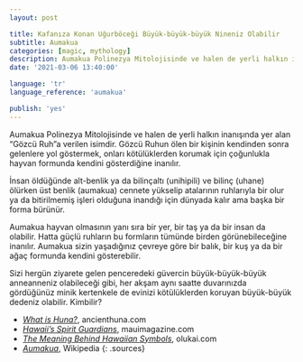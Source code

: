 ```yaml
---
layout: post

title: Kafanıza Konan Uğurböceği Büyük-büyük-büyük Nineniz Olabilir
subtitle: Aumakua
categories: [magic, mythology]
description: Aumakua Polinezya Mitolojisinde ve halen de yerli halkın inanışında yer alan “Gözcü Ruh”a verilen isimdir. Gözcü Ruhun ölen bir kişinin kendinden sonra gelenlere yol göstermek, onları kötülüklerden korumak için çoğunlukla hayvan formunda kendini gösterdiğine inanılır.
date: '2021-03-06 13:40:00'

language: 'tr'
language_reference: 'aumakua'

publish: 'yes'
---
```


Aumakua Polinezya Mitolojisinde ve halen de yerli halkın inanışında yer alan “Gözcü Ruh”a verilen isimdir. Gözcü Ruhun ölen bir kişinin kendinden sonra gelenlere yol göstermek, onları kötülüklerden korumak için çoğunlukla hayvan formunda kendini gösterdiğine inanılır.

İnsan öldüğünde alt-benlik ya da bilinçaltı (unihipili) ve bilinç (uhane) ölürken üst benlik (aumakua) cennete yükselip atalarının ruhlarıyla bir olur ya da bitirilmemiş işleri olduğuna inandığı için dünyada kalır ama başka bir forma bürünür.  

Aumakua hayvan olmasının yanı sıra bir yer, bir taş ya da bir insan da olabilir. Hatta güçlü ruhların bu formların tümünde birden görünebileceğine inanılır. Aumakua sizin yaşadığınız çevreye göre bir balık, bir kuş ya da bir ağaç formunda kendini gösterebilir.

Sizi hergün ziyarete gelen penceredeki güvercin büyük-büyük-büyük anneanneniz olabileceği gibi, her akşam aynı saatte duvarınızda gördüğünüz minik kertenkele de evinizi kötülüklerden koruyan büyük-büyük dedeniz olabilir. Kimbilir?


+ *[What is Huna?](http://www.ancienthuna.com/3_selves.htm)*, ancienthuna.com
+ *[Hawaii’s Spirit Guardians](https://web.archive.org/web/20110628021529/http://www.mauimagazine.net/Maui-Magazine/November-December-2010/Hawaiis-Spirit-Guardians/)*, mauimagazine.com
+ *[The Meaning Behind Hawaiian Symbols](https://www.olukai.com/journal/2014/11/03/the-meaning-behind-hawaiian-symbols/)*, olukai.com
+ *[Aumakua](https://en.wikipedia.org/wiki/Aumakua)*, Wikipedia
{: .sources}
